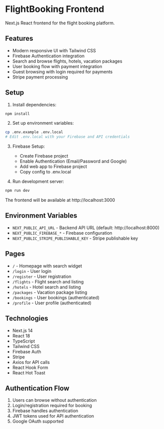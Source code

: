 # FlightBooking Frontend

Next.js React frontend for the flight booking platform.

## Features

- Modern responsive UI with Tailwind CSS
- Firebase Authentication integration
- Search and browse flights, hotels, vacation packages
- User booking flow with payment integration
- Guest browsing with login required for payments
- Stripe payment processing

## Setup

1. Install dependencies:
```bash
npm install
```

2. Set up environment variables:
```bash
cp .env.example .env.local
# Edit .env.local with your Firebase and API credentials
```

3. Firebase Setup:
   - Create Firebase project
   - Enable Authentication (Email/Password and Google)
   - Add web app to Firebase project
   - Copy config to .env.local

4. Run development server:
```bash
npm run dev
```

The frontend will be available at http://localhost:3000

## Environment Variables

- `NEXT_PUBLIC_API_URL` - Backend API URL (default: http://localhost:8000)
- `NEXT_PUBLIC_FIREBASE_*` - Firebase configuration
- `NEXT_PUBLIC_STRIPE_PUBLISHABLE_KEY` - Stripe publishable key

## Pages

- `/` - Homepage with search widget
- `/login` - User login
- `/register` - User registration
- `/flights` - Flight search and listing
- `/hotels` - Hotel search and listing
- `/packages` - Vacation package listing
- `/bookings` - User bookings (authenticated)
- `/profile` - User profile (authenticated)

## Technologies

- Next.js 14
- React 18
- TypeScript
- Tailwind CSS
- Firebase Auth
- Stripe
- Axios for API calls
- React Hook Form
- React Hot Toast

## Authentication Flow

1. Users can browse without authentication
2. Login/registration required for booking
3. Firebase handles authentication
4. JWT tokens used for API authentication
5. Google OAuth supported